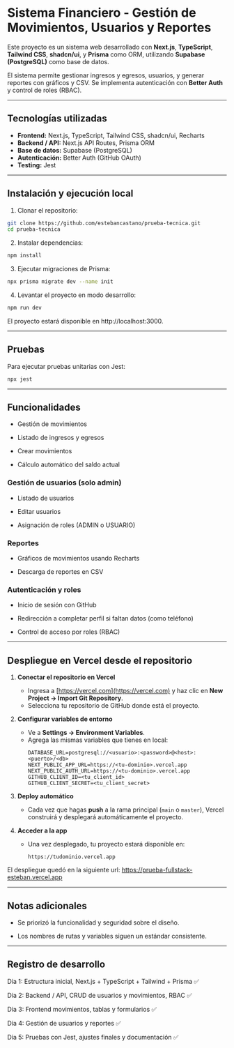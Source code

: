 # Sistema Financiero - Gestión de Movimientos, Usuarios y Reportes

Este proyecto es un sistema web desarrollado con **Next.js**, **TypeScript**, **Tailwind CSS**, **shadcn/ui**, y **Prisma** como ORM, utilizando **Supabase (PostgreSQL)** como base de datos.  

El sistema permite gestionar ingresos y egresos, usuarios, y generar reportes con gráficos y CSV. Se implementa autenticación con **Better Auth** y control de roles (RBAC).

---

##  Tecnologías utilizadas

- **Frontend:** Next.js, TypeScript, Tailwind CSS, shadcn/ui, Recharts
- **Backend / API:** Next.js API Routes, Prisma ORM
- **Base de datos:** Supabase (PostgreSQL)
- **Autenticación:** Better Auth (GitHub OAuth)
- **Testing:** Jest

---

##  Instalación y ejecución local

1. Clonar el repositorio:

```bash
git clone https://github.com/estebancastano/prueba-tecnica.git
cd prueba-tecnica
``` 
2. Instalar dependencias:

```bash
npm install
```
3. Ejecutar migraciones de Prisma:

```bash
npx prisma migrate dev --name init
```
4. Levantar el proyecto en modo desarrollo:

```bash
npm run dev
```
El proyecto estará disponible en http://localhost:3000.

---

## Pruebas

Para ejecutar pruebas unitarias con Jest:

```bash
npx jest
```
---
##  Funcionalidades
- Gestión de movimientos

- Listado de ingresos y egresos

- Crear movimientos

- Cálculo automático del saldo actual

### Gestión de usuarios (solo admin)

- Listado de usuarios

- Editar usuarios

- Asignación de roles (ADMIN o USUARIO)

### Reportes

- Gráficos de movimientos usando Recharts

- Descarga de reportes en CSV

### Autenticación y roles

- Inicio de sesión con GitHub

- Redirección a completar perfil si faltan datos (como teléfono)
 
- Control de acceso por roles (RBAC)

---

## Despliegue en Vercel desde el repositorio

1. **Conectar el repositorio en Vercel**  
   - Ingresa a [https://vercel.com](https://vercel.com) y haz clic en **New Project → Import Git Repository**.  
   - Selecciona tu repositorio de GitHub donde está el proyecto.

2. **Configurar variables de entorno**  
   - Ve a **Settings → Environment Variables**.  
   - Agrega las mismas variables que tienes en local:  
     ```
     DATABASE_URL=postgresql://<usuario>:<password>@<host>:<puerto>/<db>
     NEXT_PUBLIC_APP_URL=https://<tu-dominio>.vercel.app
     NEXT_PUBLIC_AUTH_URL=https://<tu-dominio>.vercel.app
     GITHUB_CLIENT_ID=<tu_client_id>
     GITHUB_CLIENT_SECRET=<tu_client_secret>
     ```

3. **Deploy automático**  
   - Cada vez que hagas **push** a la rama principal (`main` o `master`), Vercel construirá y desplegará automáticamente el proyecto.

4. **Acceder a la app**  
   - Una vez desplegado, tu proyecto estará disponible en:  
     ```
     https://tudominio.vercel.app
     ```




El despliegue quedó en la siguiente url: 
https://prueba-fullstack-esteban.vercel.app

---

## Notas adicionales

- Se priorizó la funcionalidad y seguridad sobre el diseño.

- Los nombres de rutas y variables siguen un estándar consistente.

---

## Registro de desarrollo

Día 1: Estructura inicial, Next.js + TypeScript + Tailwind + Prisma ✅

Día 2: Backend / API, CRUD de usuarios y movimientos, RBAC ✅

Día 3: Frontend movimientos, tablas y formularios ✅

Día 4: Gestión de usuarios y reportes ✅

Día 5: Pruebas con Jest, ajustes finales y documentación ✅